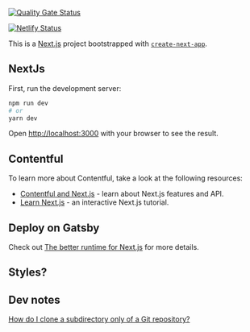 [![Quality Gate Status](https://sonarcloud.io/api/project_badges/measure?project=steve-phan_mevabe&metric=alert_status)](https://sonarcloud.io/summary/new_code?id=steve-phan_mevabe)

[![Netlify Status](https://api.netlify.com/api/v1/badges/2c1eb767-dbb0-4479-92e4-54a30a71d2aa/deploy-status)](https://app.netlify.com/sites/mevabede/deploys)

This is a [Next.js](https://nextjs.org/) project bootstrapped with [`create-next-app`](https://github.com/vercel/next.js/tree/canary/packages/create-next-app).

## NextJs

First, run the development server:

```bash
npm run dev
# or
yarn dev
```

Open [http://localhost:3000](http://localhost:3000) with your browser to see the result.

## Contentful

To learn more about Contentful, take a look at the following resources:

- [Contentful and Next.js](https://www.contentful.com/nextjs-starter-guide/) - learn about Next.js features and API.
- [Learn Next.js](https://nextjs.org/learn) - an interactive Next.js tutorial.

## Deploy on Gatsby

Check out [The better runtime for Next.js](https://www.netlify.com/with/nextjs/) for more details.

## Styles?

## Dev notes

[How do I clone a subdirectory only of a Git repository?](https://stackoverflow.com/a/73254328)
